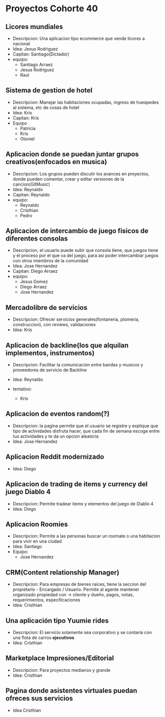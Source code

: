 # Proyectos Cohorte 40

## Licores mundiales

- Descripcion: Una aplicacion tipo ecommerce que vende licores a nacional
- Idea: Jesus Rodriguez
- Capitan: Santiago(Dictador)
- equipo:
  - Santiago Arraez
  - Jesus Rodriguez
  - Raul

## Sistema de gestion de hotel

- Descripcion: Manejar las habitaciones ocupadas, ingreso de huespedes al sistema, etc de cosas de hotel
- Idea: Kris
- Capitan: Kris
- Equipo
  - Patricia
  - Kris
  - Otoniel

## Aplicacion donde se puedan juntar grupos creativos(enfocados en musica)

- Descripcion: Los grupos pueden discutir los avances en proyectos, donde pueden comentar, crear y editar versiones de la cancion(GitMusic)
- Idea: Reynaldo
- Capitan: Reynaldo
- equipo:
  - Reynaldo
  - Cristhian
  - Pedro

## Aplicacion de intercambio de juego fisicos de diferentes consolas

- Descripcion, el usuario puede subir que consola tiene, que juegos tiene y el proceso por el que va del juego, para asi poder intercambiar juegos con otros miembros de la comunidad
- Idea: Jose Hernandez
- Capitan: Diego Arraez
- equipo:
  - Jesus Gomez
  - Diego Arraez
  - Jose Hernandez

## Mercadolibre de servicios

- Descripcion: Ofrecer servicios generales(fontaneria, plomeria, construccion), con reviews, validaciones
- Idea: Kris

## Aplicacion de backline(los que alquilan implementos, instrumentos)

- Descripcion: Facilitar la comunicación entre bandas y musicos y proveedores de servicio de Backline

- Idea: Reynaldo
- tentativo:
  - Kris

## Aplicacion de eventos random(?)

- Descripcion: la pagina permite que el usuario se registre y explique que tipo de actividades disfruta hacer, que cada fin de semana escoge entre tus actividades y te da un opcion aleatoria
- Idea: Jose Hernandez

## Aplicacion Reddit modernizado

- Idea: Diego

## Aplicacion de trading de items y currency del juego Diablo 4

- Descripcion: Permite tradear items y elementos del juego de Diablo 4
- Idea: Diego

## Aplicacion Roomies

- Descripcion: Permite a las personas buscar un roomate o una habitacion para vivir en una ciudad
- Idea: Santiago
- Equipo:
  - Jose Hernandez

## CRM(Content relationship Manager)

- Descripcion: Para empresas de bienes raices, tiene la seccion del propietario - Encargado / Usuario. Permite al agente mantener organizado propiedad con -> cliente y dueño, pagos, notas, requerimientos, especificaciones
- Idea: Cristhian

## Una aplicación tipo Yuumie rides

- Descripcion: El servicio solamente sea corporativo y se contaría con una flota de carros **ejecutivos**
- Idea: Cristhian

## Marketplace Impresiones/Editorial

- Descripcion: Para proyectos medianos y grande
- Idea: Cristhian

## Pagina donde asistentes virtuales puedan ofreces sus servicios

- Idea Cristhian
